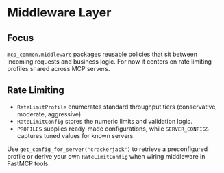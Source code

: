 # Middleware Layer

## Focus
`mcp_common.middleware` packages reusable policies that sit between incoming requests and business logic. For now it centers on rate limiting profiles shared across MCP servers.

## Rate Limiting
- `RateLimitProfile` enumerates standard throughput tiers (conservative, moderate, aggressive).
- `RateLimitConfig` stores the numeric limits and validation logic.
- `PROFILES` supplies ready-made configurations, while `SERVER_CONFIGS` captures tuned values for known servers.

Use `get_config_for_server("crackerjack")` to retrieve a preconfigured profile or derive your own `RateLimitConfig` when wiring middleware in FastMCP tools.
